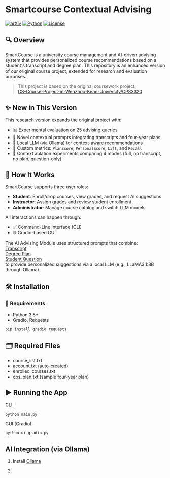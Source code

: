 # Smartcourse Contextual Advising

[![arXiv](https://img.shields.io/badge/Paper-arXiv-red)](https://arxiv.org/abs/xxxx.xxxxx)
[![Python](https://img.shields.io/badge/Python-3.8%2B-blue)](#)
[![License](https://img.shields.io/badge/License-MIT-green)](#license)

## 🔍 Overview

SmartCourse is a university course management and AI-driven advising system that provides personalized course recommendations based on a student's transcript and degree plan. This repository is an enhanced version of our original course project, extended for research and evaluation purposes.

> This project is based on the original coursework project:  
> [CS-Course-Project-in-Wenzhou-Kean-University/CPS3320](https://github.com/EthanYixuanMi/CS-Course-Project-in-Wenzhou-Kean-University/tree/main/CPS3320)


## ✨ New in This Version

This research version expands the original project with:
- 📊 Experimental evaluation on 25 advising queries
- 🎯 Novel contextual prompts integrating transcripts and four-year plans
- 🧠 Local LLM (via Ollama) for context-aware recommendations
- 📐 Custom metrics: `PlanScore`, `PersonalScore`, `Lift`, and `Recall`
- 🧪 Context ablation experiments comparing 4 modes (full, no transcript, no plan, question-only)


## 🧠 How It Works

SmartCourse supports three user roles:
- **Student**: Enroll/drop courses, view grades, and request AI suggestions
- **Instructor**: Assign grades and review student enrollment
- **Administrator**: Manage course catalog and switch LLM models


All interactions can happen through:
- ✅ Command-Line Interface (CLI)
- 🌐 Gradio-based GUI


The AI Advising Module uses structured prompts that combine:  
[Transcript]()  
[Degree Plan]()  
[Student Question]()  
to provide personalized suggestions via a local LLM (e.g., LLaMA3.1:8B through Ollama).

## 🛠 Installation

### 🔧 Requirements
- Python 3.8+
- Gradio, Requests

```bash
pip install gradio requests
```


## 🗂️ Required Files
- course_list.txt
- account.txt (auto-created)
- enrolled_courses.txt
- cps_plan.txt (sample four-year plan)


## ▶️ Running the App
CLI:
```bash
python main.py
```

GUI (Gradio):
```bash
python ui_gradio.py
```


## AI Integration (via Ollama)
1. Install [Ollama](https://ollama.com/download)

2. 







